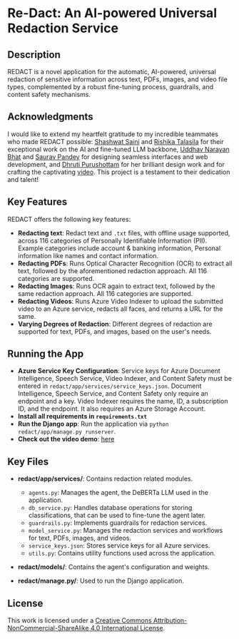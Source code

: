 # Re-Dact: An AI-powered Universal Redaction Service

## Description

REDACT is a novel application for the automatic, AI-powered, universal redaction of sensitive information across text, PDFs, images, and video file types, complemented by a robust fine-tuning process, guardrails, and content safety mechanisms.

## Acknowledgments
I would like to extend my heartfelt gratitude to my incredible teammates who made REDACT possible: [Shashwat Saini](https://github.com/shashwatsaini) and [Rishika Talasila](https://github.com/WillHerondale715) for their exceptional work on the AI and fine-tuned LLM backbone, [Uddhav Narayan Bhat](https://github.com/uddhavNbhat) and [Saurav Pandey](https://github.com/OkayStark) for designing seamless interfaces and web development, and [Dhruti Purushottam](https://github.com/Dhru3) for her brilliant design work and for crafting the captivating [video](https://youtu.be/tGCGMJ7nebA). This project is a testament to their dedication and talent!

## Key Features

REDACT offers the following key features:

- **Redacting text**: Redact text and `.txt` files, with offline usage supported, across 116 categories of Personally Identifiable Information (PII). Example categories include account & banking information, Personal information like names and contact information.
- **Redacting PDFs**: Runs Optical Character Recognition (OCR) to extract all text, followed by the aforementioned redaction approach. All 116 categories are supported.
- **Redacting Images**: Runs OCR again to extract text, followed by the same redaction approach. All 116 categories are supported. 
- **Redacting Videos**: Runs Azure Video Indexer to upload the submitted video to an Azure service, redacts all faces, and returns a URL for the same. 
- **Varying Degrees of Redaction**: Different degrees of redaction are supported for text, PDFs, and images, based on the user's needs.

## Running the App

- **Azure Service Key Configuration**: Service keys for Azure Document Intelligence, Speech Service, Video Indexer, and Content Safety must be entered in `redact/app/services/service_keys.json`. Document Intelligence, Speech Service, and Content Safety only require an endpoint and a key. Video Indexer requires the name, ID, a subscription ID, and the endpoint. It also requires an Azure Storage Account.
- **Install all requirements in `requirements.txt`**
- **Run the Django app**: Run the application via `python redact/app/manage.py runserver`.
- **Check out the video demo**: [here](https://youtu.be/tGCGMJ7nebA)


## Key Files

- **redact/app/services/**: Contains redaction related modules.
  - `agents.py`: Manages the agent, the DeBERTa LLM used in the application.
  - `db_service.py`: Handles database operations for storing classifications, that can be used to fine-tune the agent later.
  - `guardrails.py`: Implements guardrails for redaction services.
  - `model_service.py`: Manages the redaction services and workflows for text, PDFs, images, and videos.
  - `service_keys.json`: Stores service keys for all Azure services.
  - `utils.py`: Contains utility functions used across the application.

- **redact/models/**: Contains the agent's configuration and weights.

- **redact/manage.py/**: Used to run the Django application.

## License

This work is licensed under a [Creative Commons Attribution-NonCommercial-ShareAlike 4.0 International License](http://creativecommons.org/licenses/by-nc-sa/4.0/).

